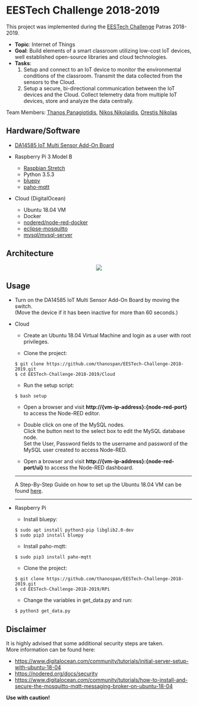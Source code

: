 # EESTech Challenge 2018-2019
This project was implemented during the [EESTech Challenge](https://eestechchallenge.eestec.net/) Patras 2018-2019.</br>

- <b>Topic</b>: Internet of Things
- <b>Goal</b>: Build elements of a smart classroom utilizing low-cost IoT devices, well established open-source libraries and cloud technologies.
- <b>Tasks</b>:
	1. Setup and connect to an IoT device to monitor the environmental conditions of the classroom. Transmit the data collected from the sensors to the Cloud.
	2. Setup a secure, bi-directional communication between the IoT devices and the Cloud. Collect telemetry data from multiple IoT devices, store and analyze the data centrally. 


Team Members: [Thanos Panagiotidis](https://github.com/thanospan/), [Nikos Nikolaidis](https://github.com/nikon95), [Orestis Nikolas](https://github.com/OrestisDrow)

## Hardware/Software
* [DA14585 IoT Multi Sensor Add-On Board](https://www.dialog-semiconductor.com/products/da14585-iot-multi-sensor-development-kit/)

* Raspberry Pi 3 Model B
	- [Raspbian Stretch](https://www.raspberrypi.org/downloads/raspbian/)
	- Python 3.5.3
	- [bluepy](https://github.com/IanHarvey/bluepy/)
	- [paho-mqtt](https://pypi.org/project/paho-mqtt/)

* Cloud (DigitalOcean)
	- Ubuntu 18.04 VM
	- Docker
	- [nodered/node-red-docker](https://hub.docker.com/r/nodered/node-red-docker/)
	- [eclipse-mosquitto](https://hub.docker.com/_/eclipse-mosquitto/)
	- [mysql/mysql-server](https://hub.docker.com/r/mysql/mysql-server/)

## Architecture
<p align="center"><img src="https://i.imgur.com/RXuZimW.png"></p>

## Usage
* Turn on the DA14585 IoT Multi Sensor Add-On Board by moving the switch.</br>
(Move the device if it has been inactive for more than 60 seconds.)

* Cloud</br>
	- Create an Ubuntu 18.04 Virtual Machine and login as a user with root privileges.

	- Clone the project:
	```
	$ git clone https://github.com/thanospan/EESTech-Challenge-2018-2019.git
	$ cd EESTech-Challenge-2018-2019/Cloud
	```
	
	- Run the setup script:
	```
	$ bash setup
	```
	
	- Open a browser and visit <b>http://{vm-ip-address}:{node-red-port}</b> to access the Node-RED editor.
	
	- Double click on one of the MySQL nodes.</br>
	Click the button next to the select box to edit the MySQL database node.</br>
	Set the User, Password fields to the username and password of the MySQL user created to access Node-RED.
	
	- Open a browser and visit <b>http://{vm-ip-address}:{node-red-port/ui}</b> to access the Node-RED dashboard.
	
	---
	
	A Step-By-Step Guide on how to set up the Ubuntu 18.04 VM can be found [here](https://github.com/thanospan/EESTech-Challenge-2018-2019/wiki/Cloud-Setup).
	
	---

* Raspberry Pi
	- Install bluepy:
	```
	$ sudo apt install python3-pip libglib2.0-dev
	$ sudo pip3 install bluepy
	```
	
	- Install paho-mqtt:
	```
	$ sudo pip3 install paho-mqtt
	```
	
	- Clone the project:
	```
	$ git clone https://github.com/thanospan/EESTech-Challenge-2018-2019.git
	$ cd EESTech-Challenge-2018-2019/RPi
	```	
	
	- Change the variables in get_data.py and run:
	```
	$ python3 get_data.py
	```

## Disclaimer
It is highly advised that some additional security steps are taken.</br>
More information can be found here:</br>
- https://www.digitalocean.com/community/tutorials/initial-server-setup-with-ubuntu-18-04</br>
- https://nodered.org/docs/security</br>
- https://www.digitalocean.com/community/tutorials/how-to-install-and-secure-the-mosquitto-mqtt-messaging-broker-on-ubuntu-18-04</br>

<b>Use with caution!</b>



